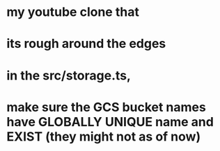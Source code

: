 # my youtube clone that 
# its rough around the edges

# in the src/storage.ts, 
# make sure the GCS bucket names have GLOBALLY UNIQUE name and EXIST (they might not as of now)
